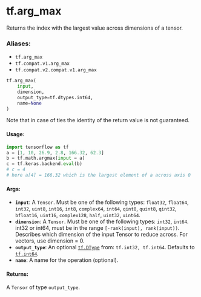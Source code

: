 <div itemscope itemtype="http://developers.google.com/ReferenceObject">
<meta itemprop="name" content="tf.arg_max" />
<meta itemprop="path" content="Stable" />
</div>

# tf.arg_max

Returns the index with the largest value across dimensions of a tensor.

### Aliases:

* `tf.arg_max`
* `tf.compat.v1.arg_max`
* `tf.compat.v2.compat.v1.arg_max`

``` python
tf.arg_max(
    input,
    dimension,
    output_type=tf.dtypes.int64,
    name=None
)
```

<!-- Placeholder for "Used in" -->

Note that in case of ties the identity of the return value is not guaranteed.

#### Usage:

```python
import tensorflow as tf
a = [1, 10, 26.9, 2.8, 166.32, 62.3]
b = tf.math.argmax(input = a)
c = tf.keras.backend.eval(b)
# c = 4
# here a[4] = 166.32 which is the largest element of a across axis 0
```



#### Args:


* <b>`input`</b>: A `Tensor`. Must be one of the following types: `float32`, `float64`, `int32`, `uint8`, `int16`, `int8`, `complex64`, `int64`, `qint8`, `quint8`, `qint32`, `bfloat16`, `uint16`, `complex128`, `half`, `uint32`, `uint64`.
* <b>`dimension`</b>: A `Tensor`. Must be one of the following types: `int32`, `int64`.
  int32 or int64, must be in the range `[-rank(input), rank(input))`.
  Describes which dimension of the input Tensor to reduce across. For vectors,
  use dimension = 0.
* <b>`output_type`</b>: An optional <a href="../tf/dtypes/DType.md"><code>tf.DType</code></a> from: `tf.int32, tf.int64`. Defaults to <a href="../tf.md#int64"><code>tf.int64</code></a>.
* <b>`name`</b>: A name for the operation (optional).


#### Returns:

A `Tensor` of type `output_type`.
